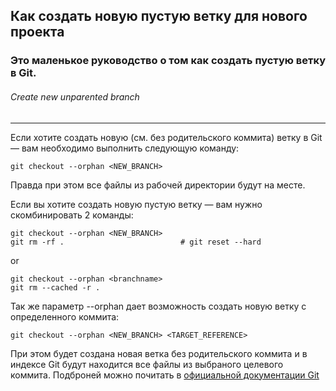 ## Как создать новую пустую ветку для нового проекта
### Это маленькое руководство о том как создать пустую ветку в Git.
###### Create new unparented branch
---

Если хотите создать новую (см. без родительского коммита) ветку в Git — вам необходимо выполнить следующую команду:
```shell
git checkout --orphan <NEW_BRANCH>
```
Правда при этом все файлы из рабочей директории будут на месте.

Если вы хотите создать новую пустую ветку — вам нужно скомбинировать 2 команды:
```shell
git checkout --orphan <NEW_BRANCH>
git rm -rf .                          # git reset --hard
```
or
```shell
git checkout --orphan <branchname>
git rm --cached -r .
```

Так же параметр --orphan дает возможность создать новую ветку с определенного коммита:
```shell
git checkout --orphan <NEW_BRANCH> <TARGET_REFERENCE>
```
При этом будет создана новая ветка без родительского коммита и в индексе Git будут находится все файлы из выбраного целевого коммита. Подброней можно почитать в [официальной документации Git][1]


[1]: https://git-scm.com/docs/git-checkout        "git-checkout documentation"
